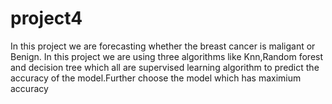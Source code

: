 # project4
In this project we are forecasting whether the breast cancer is maligant or Benign.
In this project we are using three algorithms like Knn,Random forest and decision tree which all  are supervised learning algorithm to predict the accuracy of the model.Further choose the model which has maximium accuracy

